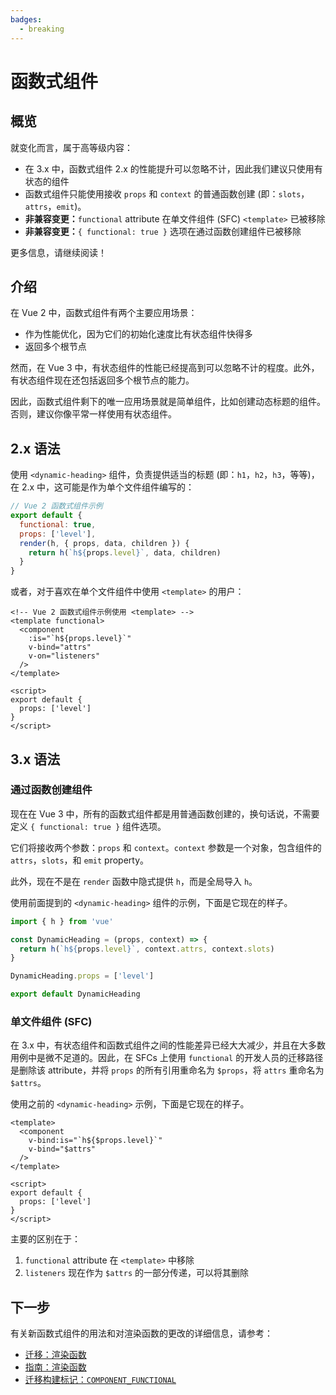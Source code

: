 ```yaml
---
badges:
  - breaking
---
```


# 函数式组件 <MigrationBadges :badges="$frontmatter.badges" />

## 概览

就变化而言，属于高等级内容：

- 在 3.x 中，函数式组件 2.x 的性能提升可以忽略不计，因此我们建议只使用有状态的组件
- 函数式组件只能使用接收 `props` 和 `context` 的普通函数创建 (即：`slots`，`attrs`，`emit`)。
- **非兼容变更：**`functional` attribute 在单文件组件 (SFC) `<template>` 已被移除
- **非兼容变更：**`{ functional: true }` 选项在通过函数创建组件已被移除

更多信息，请继续阅读！

## 介绍

在 Vue 2 中，函数式组件有两个主要应用场景：

- 作为性能优化，因为它们的初始化速度比有状态组件快得多
- 返回多个根节点

然而，在 Vue 3 中，有状态组件的性能已经提高到可以忽略不计的程度。此外，有状态组件现在还包括返回多个根节点的能力。

因此，函数式组件剩下的唯一应用场景就是简单组件，比如创建动态标题的组件。否则，建议你像平常一样使用有状态组件。

## 2.x 语法

使用 `<dynamic-heading>` 组件，负责提供适当的标题 (即：`h1`，`h2`，`h3`，等等)，在 2.x 中，这可能是作为单个文件组件编写的：

```js
// Vue 2 函数式组件示例
export default {
  functional: true,
  props: ['level'],
  render(h, { props, data, children }) {
    return h(`h${props.level}`, data, children)
  }
}
```

或者，对于喜欢在单个文件组件中使用 `<template>` 的用户：

```vue
<!-- Vue 2 函数式组件示例使用 <template> -->
<template functional>
  <component
    :is="`h${props.level}`"
    v-bind="attrs"
    v-on="listeners"
  />
</template>

<script>
export default {
  props: ['level']
}
</script>
```

## 3.x 语法

### 通过函数创建组件

现在在 Vue 3 中，所有的函数式组件都是用普通函数创建的，换句话说，不需要定义 `{ functional: true }` 组件选项。

它们将接收两个参数：`props` 和 `context`。`context` 参数是一个对象，包含组件的 `attrs`，`slots`，和 `emit` property。

此外，现在不是在 `render` 函数中隐式提供 `h`，而是全局导入 `h`。

使用前面提到的 `<dynamic-heading>` 组件的示例，下面是它现在的样子。

```js
import { h } from 'vue'

const DynamicHeading = (props, context) => {
  return h(`h${props.level}`, context.attrs, context.slots)
}

DynamicHeading.props = ['level']

export default DynamicHeading
```

### 单文件组件 (SFC)

在 3.x 中，有状态组件和函数式组件之间的性能差异已经大大减少，并且在大多数用例中是微不足道的。因此，在 SFCs 上使用 `functional` 的开发人员的迁移路径是删除该 attribute，并将 `props` 的所有引用重命名为 `$props`，将 `attrs` 重命名为 `$attrs`。

使用之前的 `<dynamic-heading>` 示例，下面是它现在的样子。

```vue{1,3,4}
<template>
  <component
    v-bind:is="`h${$props.level}`"
    v-bind="$attrs"
  />
</template>

<script>
export default {
  props: ['level']
}
</script>
```

主要的区别在于：

1. `functional` attribute 在 `<template>` 中移除
2. `listeners` 现在作为 `$attrs` 的一部分传递，可以将其删除

## 下一步

有关新函数式组件的用法和对渲染函数的更改的详细信息，请参考：

- [迁移：渲染函数](/guide/migration/render-function-api.html)
- [指南：渲染函数](/guide/render-function.html)
- [迁移构建标记：`COMPONENT_FUNCTIONAL`](migration-build.html#兼容性配置)
